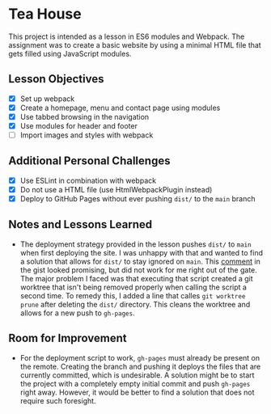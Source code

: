 # Tea House

This project is intended as a lesson in ES6 modules and Webpack. The assignment was to create a basic website by using a minimal HTML file that gets filled using JavaScript modules.

## Lesson Objectives
- [x] Set up webpack
- [x] Create a homepage, menu and contact page using modules
- [x] Use tabbed browsing in the navigation
- [x] Use modules for header and footer
- [ ] Import images and styles with webpack

## Additional Personal Challenges
- [x] Use ESLint in combination with webpack
- [x] Do not use a HTML file (use HtmlWebpackPlugin instead)
- [x] Deploy to GitHub Pages without ever pushing `dist/` to the `main` branch

## Notes and Lessons Learned
- The deployment strategy provided in the lesson pushes `dist/` to `main` when first deploying the site. I was unhappy with that and wanted to find a solution that allows for `dist/` to stay ignored on `main`. This [comment](https://gist.github.com/cobyism/4730490) in the gist looked promising, but did not work for me right out of the gate. The major problem I faced was that executing that script created a git worktree that isn't being removed properly when calling the script a second time. To remedy this, I added a line that calles `git worktree prune` after deleting the `dist/` directory. This cleans the worktree and allows for a new push to `gh-pages`.

## Room for Improvement
- For the deployment script to work, `gh-pages` must already be present on the remote. Creating the branch and pushing it deploys the files that are currently committed, which is undesirable. A solution might be to start the project with a completely empty initial commit and push `gh-pages` right away. However, it would be better to find a solution that does not require such foresight.